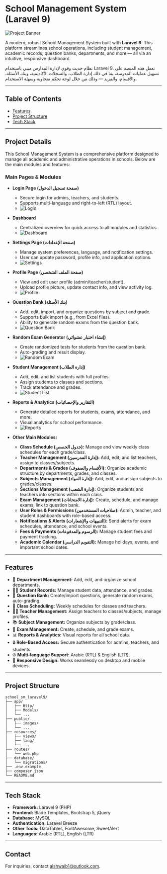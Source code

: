 # School Management System (Laravel 9)

![Project Banner](images/banner.png)

A modern, robust School Management System built with **Laravel 9**. This platform streamlines school operations, including student management, academic records, question banks, departments, and more — all via an intuitive, responsive dashboard.

نظام حديث وقوي لإدارة المدارس مبني باستخدام Laravel 9. تعمل هذه المنصة على تسهيل عمليات المدرسة، بما في ذلك إدارة الطلاب، والسجلات الأكاديمية، وبنك الأسئلة، والأقسام، والمزيد — وذلك من خلال لوحة تحكم متجاوبة وسهلة الاستخدام.

---

## Table of Contents

- [Features](#features)
- [Project Structure](#project-structure)
- [Tech Stack](#tech-stack)

---

## Project Details

This School Management System is a comprehensive platform designed to manage all academic and administrative operations in schools. Below are the main modules and features:

### Main Pages & Modules

- **Login Page (صفحة تسجيل الدخول)**
  - Secure login for admins, teachers, and students.
  - Supports multi-language and right-to-left (RTL) layout.
  - ![Login](images/login.png)


- **Dashboard**
  - Centralized overview for quick access to all modules and statistics.
  - ![Dashboard](images/dashboard_overview.png)

- **Settings Page (صفحة الإعدادات)**
  - Manage system preferences, language, and notification settings.
  - User can update password, profile info, and application options.
  - ![Settings](images/settings.png)


- **Profile Page (صفحة الملف الشخصي)**
  - View and edit user profile (admin/teacher/student).
  - Upload profile picture, update contact info, and view activity log.
  - ![Profile](images/profile.png)


- **Question Bank (بنك الأسئلة)**
  - Add, edit, import, and organize questions by subject and grade.
  - Supports bulk import (e.g., from Excel files).
  - Ability to generate random exams from the question bank.
  - ![Question Bank](images/question_bank.png)

- **Random Exam Generator (إنشاء اختبار عشوائي)**
  - Create randomized tests for students from the question bank.
  - Auto-grading and result display.
  - ![Random Exam](images/random_exam.png)

- **Student Management (إدارة الطلاب)**
  - Add, edit, and list students with full profiles.
  - Assign students to classes and sections.
  - Track attendance and grades.
  - ![Student List](images/student_list.png)

- **Reports & Analytics (التقارير والإحصائيات)**
  - Generate detailed reports for students, exams, attendance, and more.
  - Visual analytics for school performance.
  - ![Reports](images/reports.png)


- **Other Main Modules:**
  - **Class Schedule (جدول الحصص):** Manage and view weekly class schedules for each grade/class.
  - **Teacher Management (إدارة المدرسين):** Add, edit, and list teachers, assign to classes/subjects.
  - **Departments & Grades (الأقسام والصفوف):** Organize academic structure by departments, grades, and classes.
  - **Subjects Management (إدارة المواد):** Add, edit, and assign subjects to grades/classes.
  - **Sections Management (إدارة الشعب):** Organize students and teachers into sections within each class.
  - **Exam Management (إدارة الامتحانات):** Create, schedule, and manage exams, link to question bank.
  - **User Roles & Permissions (صلاحيات المستخدمين):** Admin, teacher, and student dashboards with role-based access.
  - **Notifications & Alerts (التنبيهات والإشعارات):** Send alerts for exam schedules, attendance, and school events.
  - **Fees & Payments (الرسوم والمدفوعات):** Manage student fees and payment tracking.
  - **Academic Calendar (التقويم الدراسي):** Manage holidays, events, and important school dates.

---

## Features

- 🏫 **Department Management:** Add, edit, and organize school departments.
- 👨‍🎓 **Student Records:** Manage student data, attendance, and grades.
- 📝 **Question Bank:** Create/import questions, generate random exams, auto-grading.
- 📅 **Class Scheduling:** Weekly schedules for classes and teachers.
- 👩‍🏫 **Teacher Management:** Assign teachers to classes/subjects, manage profiles.
- 📚 **Subject Management:** Organize subjects by grade/class.
- 📝 **Exam Management:** Create, schedule, and grade exams.
- 📊 **Reports & Analytics:** Visual reports for all school data.
- 🔒 **Role-Based Access:** Secure authentication for admins, teachers, and students.
- 🌐 **Multi-language Support:** Arabic (RTL) & English (LTR).
- 📱 **Responsive Design:** Works seamlessly on desktop and mobile devices.

---

## Project Structure

```
school_sm_laravel9/
├── app/
│   ├── Http/
│   ├── Models/
│   └── ...
├── public/
│   ├── images/
│   └── ...
├── resources/
│   ├── views/
│   ├── lang/
│   └── ...
├── routes/
│   └── web.php
├── database/
│   └── migrations/
├── .env.example
├── composer.json
└── README.md
```

---

## Tech Stack

- **Framework:** Laravel 9 (PHP)
- **Frontend:** Blade Templates, Bootstrap 5, jQuery
- **Database:** MySQL
- **Authentication:** Laravel Breeze 
- **Other Tools:** DataTables, FontAwesome, SweetAlert
- **Languages:** Arabic (RTL), English (LTR)

---


## Contact

For inquiries, contact [alshwaib1@outlook.com](mailto:alshwaib1@outlook.com).


